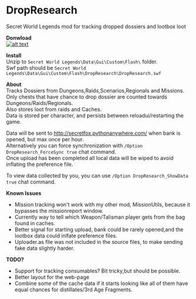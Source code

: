# DropResearch
Secret World Legends mod for tracking dropped dossiers and lootbox loot

**Donwload**  
[![alt text](https://i.imgur.com/guClKqN.png "Download")](https://github.com/SecretFox/DropResearch/releases)

**Install**  
Unzip to `Secret World Legends\Data\Gui\Custom\Flash\` folder.  
Swf path should be `Secret World Legends\Data\Gui\Custom\Flash\DropResearch\DropResearch.swf` 


**About**  
Tracks Dossiers from Dungeons,Raids,Scenarios,Regionals and Missions.  
Only chests that have chance to drop dossier are counted towards Dungeons/Raids/Regionals.  
Also stores loot from raids and Caches.  
Data is stored per character, and persists between reloadui/restarting the game.

Data will be sent to http://secretfox.pythonanywhere.com/ when bank is opened, but max once per hour.  
Alternatively you can force synchronization with `/Option DropResearch_ForceSync true` chat command.  
Once upload has been completed all local data will be wiped to avoid inflating the preference file.

To view data collected by you, you can use `/Option DropResearch_ShowData true` chat command.

**Known Issues**
* Mission tracking won't work with my other mod, MissionUtils, because it bypasses the missionreport window.
* Currently way to tell which Weapon/Talisman player gets from the bag found in caches.
* Better signal for starting upload, bank could be rarely opened,and the lootbox data could inlfate preference files.
* Uploader.as file was not included in the source files, to make sending fake data slightly harder.


**TODO?**
* Support for tracking consumables? Bit tricky,but should be possible.
* Better layout for the web-page
* Combine some of the cache data if it starts looking like all of them have equal chances for distillates/3rd Age Fragments.
